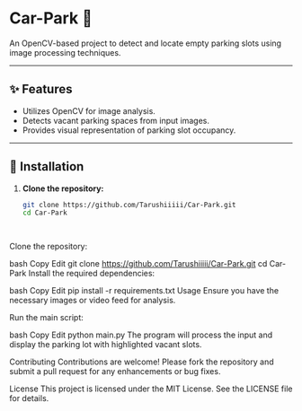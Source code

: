 # Car-Park 🚗

An OpenCV-based project to detect and locate empty parking slots using image processing techniques.

---

## ✨ Features

- Utilizes OpenCV for image analysis.
- Detects vacant parking spaces from input images.
- Provides visual representation of parking slot occupancy.

---

## 🔧 Installation

1. **Clone the repository:**

   ```bash
   git clone https://github.com/Tarushiiiii/Car-Park.git
   cd Car-Park

  
Clone the repository:

bash
Copy
Edit
git clone https://github.com/Tarushiiiii/Car-Park.git
cd Car-Park
Install the required dependencies:

bash
Copy
Edit
pip install -r requirements.txt
Usage
Ensure you have the necessary images or video feed for analysis.

Run the main script:

bash
Copy
Edit
python main.py
The program will process the input and display the parking lot with highlighted vacant slots.

Contributing
Contributions are welcome! Please fork the repository and submit a pull request for any enhancements or bug fixes.

License
This project is licensed under the MIT License. See the LICENSE file for details.
